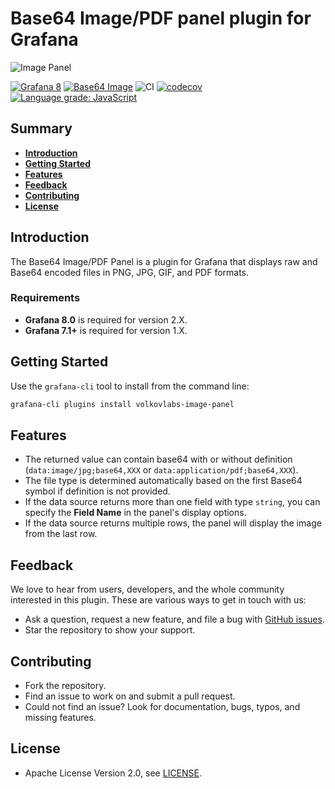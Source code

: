 # Base64 Image/PDF panel plugin for Grafana

![Image Panel](https://raw.githubusercontent.com/volkovlabs/grafana-image-panel/main/src/img/image-panel.png)

[![Grafana 8](https://img.shields.io/badge/Grafana-8-orange)](https://www.grafana.com)
[![Base64 Image](https://img.shields.io/badge/dynamic/json?color=blue&label=Base64%20Image%20Panel&query=%24.version&url=https%3A%2F%2Fgrafana.com%2Fapi%2Fplugins%2Fvolkovlabs-image-panel)](https://grafana.com/grafana/plugins/volkovlabs-image-panel)
![CI](https://github.com/volkovlabs/grafana-image-panel/workflows/CI/badge.svg)
[![codecov](https://codecov.io/gh/VolkovLabs/grafana-image-panel/branch/main/graph/badge.svg?token=0m6f0ktUar)](https://codecov.io/gh/VolkovLabs/grafana-image-panel)
[![Language grade: JavaScript](https://img.shields.io/lgtm/grade/javascript/g/VolkovLabs/grafana-image-panel.svg?logo=lgtm&logoWidth=18)](https://lgtm.com/projects/g/VolkovLabs/grafana-image-panel/context:javascript)

## Summary

- [**Introduction**](#introduction)
- [**Getting Started**](#getting-started)
- [**Features**](#features)
- [**Feedback**](#feedback)
- [**Contributing**](#contributing)
- [**License**](#license)

## Introduction

The Base64 Image/PDF Panel is a plugin for Grafana that displays raw and Base64 encoded files in PNG, JPG, GIF, and PDF formats.

### Requirements

- **Grafana 8.0** is required for version 2.X.
- **Grafana 7.1+** is required for version 1.X.

## Getting Started

Use the `grafana-cli` tool to install from the command line:

```bash
grafana-cli plugins install volkovlabs-image-panel
```

## Features

- The returned value can contain base64 with or without definition (`data:image/jpg;base64,XXX` or `data:application/pdf;base64,XXX`).
- The file type is determined automatically based on the first Base64 symbol if definition is not provided.
- If the data source returns more than one field with type `string`, you can specify the **Field Name** in the panel's display options.
- If the data source returns multiple rows, the panel will display the image from the last row.

## Feedback

We love to hear from users, developers, and the whole community interested in this plugin. These are various ways to get in touch with us:

- Ask a question, request a new feature, and file a bug with [GitHub issues](https://github.com/volkovlabs/grafana-image-panel/issues/new/choose).
- Star the repository to show your support.

## Contributing

- Fork the repository.
- Find an issue to work on and submit a pull request.
- Could not find an issue? Look for documentation, bugs, typos, and missing features.

## License

- Apache License Version 2.0, see [LICENSE](https://github.com/volkovlabs/grafana-image-panel/blob/main/LICENSE).
